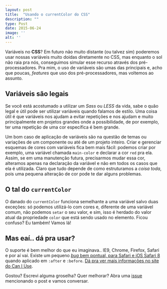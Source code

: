 ```yaml
---
layout: post
title:  "Usando o currentColor do CSS"
description: ""
type: Post
date: 2015-06-24
image: ''
alt: ''
---
```


Variáveis no **CSS**? Em futuro não muito distante (ou talvez sim) poderemos usar nossas variáveis muito doidas diretamente no CSS, mas enquanto o sol não raia pra nós, conseguimos simular esse recurso através dos pré-processadores. Pra mim, o uso de variáveis são umas das principais e, acho que poucas, *features* que uso dos pré-processadores, mas voltemos ao assunto.

## Variáveis são legais

Se você está acostumado a utilizar um *Sass* ou *LESS* da vida, sabe o quão legal e útil pode ser utilizar variáveis quando falamos de estilo. Uma coisa útil é que variáveis nos ajudam a evitar repetições e nos ajudam e muito principalmente em projetos grandes onde a possibilidade, de por exemplo, ter uma repetição de uma cor específica é bem grande.

Um bom caso de aplicação de variáveis são na questão de temas ou variações de um componente ou até de um projeto inteiro. Criar e gerenciar esquemas de cores com variáveis fica bem mais fácil: podemos criar por exemplo, uma variável chamada `main-color` e declarar a cor `red` pra ela. Assim, se em uma manutenção futura, precisarmos mudar essa cor, alteramos apenas na declaração da variável e não em todos os casos que ela é utilizada. Claro que tudo depende de como estruturamos a *coisa toda*, pois uma pequena alteração de cor pode te dar alguns problemas.

## O tal do `currentColor`

O danado do `currentColor` funciona semelhante a uma variável salvo duas exceções: só podemos utilizá-lo com cores e, diferente de uma variável comum, não podemos `setar` o seu valor, e sim, isso é herdado do valor atual da propriedade `color` que está sendo usado no elemento. Ficou confuso? Eu também! Vamos lá!



## Mas eaí.. dá pra usar?

O suporte é bem melhor do que eu imaginava.. IE9, Chrome, Firefox, Safari e por aí vai. Existe um pequeno [*bug* bem pontual, para Safari e iOS Safari 8](http://stackoverflow.com/questions/29400291/currentcolor-seems-to-get-stuck-in-safari) quando aplicado em `:after` e `:before`. [Dá pra ver mais informações no site do Can I Use](http://caniuse.com/#feat=currentcolor).

Gostou? Escrevi alguma groselha? Quer melhorar? Abra uma [issue](https://github.com/raphaelfabeni/raphaelfabeni.github.io/issues) mencionando o post e vamos conversar.
